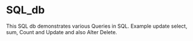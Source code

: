 # SQL_db




This SQL db demonstrates various Queries in SQL. Example update select, sum, Count and Update and also Alter Delete.
